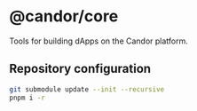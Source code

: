# @candor/core

Tools for building dApps on the Candor platform.

## Repository configuration

```sh
git submodule update --init --recursive
pnpm i -r
```
